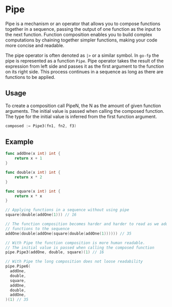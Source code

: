 # Pipe

Pipe is a mechanism or an operator that allows you to compose functions
together in a sequence, passing the output of one function as the input to the
next function. Function composition enables you to build complex computations
by chaining together simpler functions, making your code more concise and
readable.

The pipe operator is often denoted as `|>` or a similar symbol. In `go-fp` the
pipe is represented as a function `Pipe`. Pipe operator takes the result of the
expression from left side and passes it as the first argument to the function
on its right side. This process continues in a sequence as long as there are
functions to be applied.

## Usage

To create a composition call PipeN, the N as the amount of given function
arguments. The initial value is passed when calling the composed function. The
type for the initial value is inferred from the first function argument.

```go
composed := Pipe3(fn1, fn2, f3)
```

## Example

```go
func addOne(x int) int {
	return x + 1
}

func double(x int) int {
	return x * 2
}

func square(x int) int {
	return x * x
}

// Applying functions in a sequence without using pipe 
square(double(addOne(1))) // 16

// The function composition becomes harder and harder to read as we add more
// functions to the sequence
addOne(double(addOne(square(double(addOne(1)))))) // 35

// With Pipe the function composition is more human readable.
// The initial value is passed when calling the composed function
pipe.Pipe3(addOne, double, square)(1) // 16

// With Pipe the long composition does not loose readability
pipe.Pipe6(
  addOne,
  double,
  square,
  addOne,
  double,
  addOne,
)(1) // 35
```
